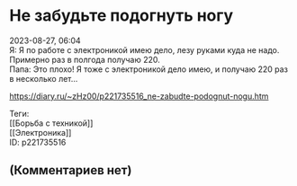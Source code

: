 Не забудьте подогнуть ногу
==========================

  
2023-08-27, 06:04  
 Я: Я по работе с электроникой имею дело, лезу руками куда не надо. Примерно раз в полгода получаю 220.   
 Папа: Это плохо! Я тоже с электроникой дело имею, и получаю 220 раз в несколько лет...   
  
<https://diary.ru/~zHz00/p221735516_ne-zabudte-podognut-nogu.htm>  
  
Теги:  
[[Борьба с техникой]]  
[[Электроника]]  
ID: p221735516  


(Комментариев нет)
------------------